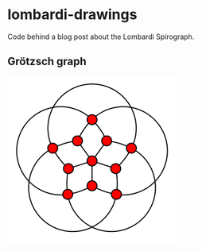# lombardi-drawings

Code behind a blog post about the Lombardi Spirograph.

## Grötzsch graph

![](img/grotzsch.svg)

